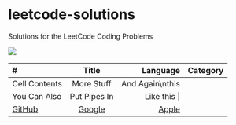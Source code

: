 # leetcode-solutions
Solutions for the LeetCode Coding Problems


<img src="https://miro.medium.com/max/828/1*SaeiqEJxjJ1-2XNXgEtiLw.png"/>

|   #      |  Title     |  Language     |  Category    |
| :------------- | :----------: | -----------: |-----------:  |
|  Cell Contents | More Stuff   | And Again\nthis    | |
| You Can Also   | Put Pipes In | Like this \| | |
| [GitHub](http://github.com)  | [Google](http://google.com) | [Apple](http:apple.com) | |
